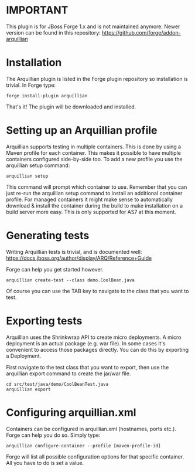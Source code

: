 # IMPORTANT

This plugin is for JBoss Forge 1.x and is not maintained anymore. Newer version can be found in this repository: https://github.com/forge/addon-arquillian

Installation
============
The Arquillian plugin is listed in the Forge plugin repository so installation is trivial. 
In Forge type: 
	
	forge install-plugin arquillian

That's it! The plugin will be downloaded and installed.


Setting up an Arquillian profile
==============
Arquillian supports testing in multiple containers. This is done by using a Maven profile for each container. This makes it possible to have multiple containers configured side-by-side too.
To add a new profile you use the arquillian setup command:

	arquillian setup
	
This command will prompt which container to use. Remember that you can just re-run the arquillian setup command to install an additional container profile.
For managed containers it might make sense to automatically download & install the container during the build to make installation on a build server more easy. This is only supported for AS7 at this moment.



Generating tests
================
Writing Arquillian tests is trivial, and is documented well: https://docs.jboss.org/author/display/ARQ/Reference+Guide

Forge can help you get started however. 
	
	arquillian create-test --class demo.CoolBean.java
	
Of course you can use the TAB key to navigate to the class that you want to test.


Exporting tests
================
Arquillian uses the Shrinkwrap API to create micro deployments. A micro deployment is an actual package (e.g. war file). In some cases it's convenient to access those packages directly. You can do this by exporting a Deployment. 

First navigate to the test class that you want to export, then use the arquillian export command to create the jar/war file. 

	cd src/test/java/demo/CoolBeanTest.java
	arquillian export

Configuring arquillian.xml
================
Containers can be configured in arquillian.xml (hostnames, ports etc.). Forge can help you do so.
Simply type:

    arquillian configure-container --profile [maven-profile-id]

Forge will list all possible configuration options for that specific container. All you have to do is set a value.
